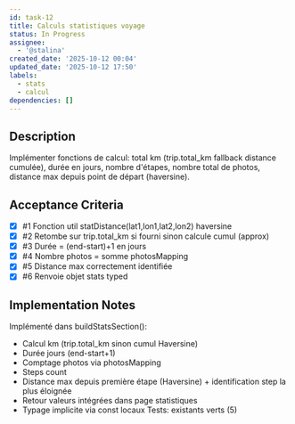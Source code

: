 ```yaml
---
id: task-12
title: Calculs statistiques voyage
status: In Progress
assignee:
  - '@stalina'
created_date: '2025-10-12 00:04'
updated_date: '2025-10-12 17:50'
labels:
  - stats
  - calcul
dependencies: []
---
```


## Description

<!-- SECTION:DESCRIPTION:BEGIN -->
Implémenter fonctions de calcul: total km (trip.total_km fallback distance cumulée), durée en jours, nombre d'étapes, nombre total de photos, distance max depuis point de départ (haversine).
<!-- SECTION:DESCRIPTION:END -->

## Acceptance Criteria
<!-- AC:BEGIN -->
- [x] #1 Fonction util statDistance(lat1,lon1,lat2,lon2) haversine
- [x] #2 Retombe sur trip.total_km si fourni sinon calcule cumul (approx)
- [x] #3 Durée = (end-start)+1 en jours
- [x] #4 Nombre photos = somme photosMapping
- [x] #5 Distance max correctement identifiée
- [x] #6 Renvoie objet stats typed
<!-- AC:END -->

## Implementation Notes

<!-- SECTION:NOTES:BEGIN -->
Implémenté dans buildStatsSection():
- Calcul km (trip.total_km sinon cumul Haversine)
- Durée jours (end-start+1)
- Comptage photos via photosMapping
- Steps count
- Distance max depuis première étape (Haversine) + identification step la plus éloignée
- Retour valeurs intégrées dans page statistiques
- Typage implicite via const locaux
Tests: existants verts (5)
<!-- SECTION:NOTES:END -->
